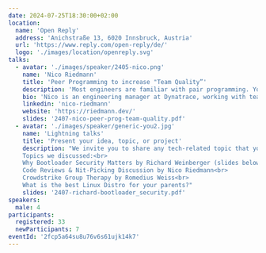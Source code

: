 ```yaml
---
date: 2024-07-25T18:30:00+02:00
location:
  name: 'Open Reply'
  address: 'Anichstraße 13, 6020 Innsbruck, Austria'
  url: 'https://www.reply.com/open-reply/de/'
  logo: './images/location/openreply.svg'
talks:
  - avatar: './images/speaker/2405-nico.png'
    name: 'Nico Riedmann'
    title: 'Peer Programming to increase "Team Quality”'
    description: 'Most engineers are familiar with pair programming. Your team may already encourage it to foster learning or as an alternative to ensuring code quality via pull-request reviews. This talk will show you the impact that collaboratively creating code has on "team quality" rather than just "code quality" - creating opportunities to build trust, increase shared ownership, and define and better understand a shared vision. And if you weren’t convinced before, we’ll end with a few practical tips on getting started with pair and mob-programming.'
    bio: 'Nico is an engineering manager at Dynatrace, working with teams building the cloud and CI/CD foundations of an internal developer platform. With a background in robotics and devops, he’s passionate about all things automation and creating software that simplifies life. Nico co-organizes agile and leadership meetups and volunteers at robotics competitions for children.'
    linkedin: 'nico-riedmann'
    website: 'https://riedmann.dev/'
    slides: '2407-nico-peer-prog-team-quality.pdf'
  - avatar: './images/speaker/generic-you2.jpg'
    name: 'Lightning talks'
    title: 'Present your idea, topic, or project'
    description: "We invite you to share any tech-related topic that you're passionate about or find interesting. Whether it's a new technology, your experience with a specific tool, an idea for an open-source project, or even seeking feedback on a potential side project, we want to hear from you. In case you want to give a lightning talk, please get in touch with us via email or on site at the meetup.<br><br>
    Topics we discussed:<br>
    Why Bootloader Security Matters by Richard Weinberger (slides below)<br>
    Code Reviews & Nit-Picking Discussion by Nico Riedmann<br>
    Crowdstrike Group Therapy by Romedius Weiss<br> 
    What is the best Linux Distro for your parents?"
    slides: '2407-richard-bootloader_security.pdf'
speakers:
  male: 4
participants:
  registered: 33
  newParticipants: 7
eventId: '2fcp5a64su8u76v6s61ujk14k7'
---
```

